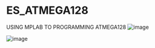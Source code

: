 # ES_ATMEGA128
USING MPLAB TO PROGRAMMING ATMEGA128
![image](https://github.com/nhdthnh/ES_ATMEGA128/assets/114224704/2d6973ff-e321-488b-8205-5339ed89f82e)

![image](https://github.com/nhdthnh/ES_ATMEGA128/assets/114224704/5954fbfa-5d30-4f7d-b57d-68aa6cfbeff7)
